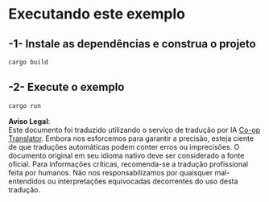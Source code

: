 <!--
CO_OP_TRANSLATOR_METADATA:
{
  "original_hash": "6240e78bb87f91bece16f8742472aeef",
  "translation_date": "2025-08-18T18:09:41+00:00",
  "source_file": "03-GettingStarted/06-http-streaming/solution/rust/calculator-httpserver/README.md",
  "language_code": "br"
}
-->
# Executando este exemplo

## -1- Instale as dependências e construa o projeto

```bash
cargo build
```

## -2- Execute o exemplo

```bash
cargo run
```

**Aviso Legal**:  
Este documento foi traduzido utilizando o serviço de tradução por IA [Co-op Translator](https://github.com/Azure/co-op-translator). Embora nos esforcemos para garantir a precisão, esteja ciente de que traduções automáticas podem conter erros ou imprecisões. O documento original em seu idioma nativo deve ser considerado a fonte oficial. Para informações críticas, recomenda-se a tradução profissional feita por humanos. Não nos responsabilizamos por quaisquer mal-entendidos ou interpretações equivocadas decorrentes do uso desta tradução.